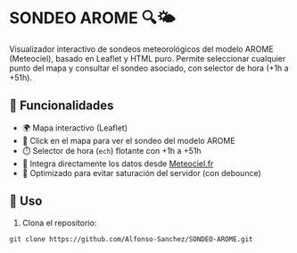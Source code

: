 # SONDEO AROME 🔍🌤️

Visualizador interactivo de sondeos meteorológicos del modelo AROME (Meteociel), basado en Leaflet y HTML puro. Permite seleccionar cualquier punto del mapa y consultar el sondeo asociado, con selector de hora (+1h a +51h).

## 🚀 Funcionalidades

- 🌍 Mapa interactivo (Leaflet)
- 📍 Click en el mapa para ver el sondeo del modelo AROME
- ⏱️ Selector de hora (`ech`) flotante con +1h a +51h
- 📡 Integra directamente los datos desde [Meteociel.fr](https://www.meteociel.fr/)
- 🧠 Optimizado para evitar saturación del servidor (con debounce)

## 🔧 Uso

1. Clona el repositorio:

```bash
git clone https://github.com/Alfonso-Sanchez/SONDEO-AROME.git
